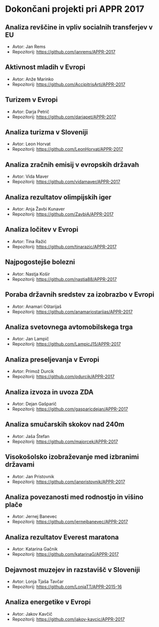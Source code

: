 # Dokončani projekti pri APPR 2017

## Analiza revščine in vpliv socialnih transferjev v EU
* Avtor: Jan Rems
* Repozitorij: https://github.com/janrems/APPR-2017

## Aktivnost mladih v Evropi
* Avtor: Anže Marinko
* Repozitorij: https://github.com/AccipitrisArti/APPR-2017

## Turizem v Evropi
* Avtor: Darja Petrič
* Repozitorij: https://github.com/darjapet/APPR-2017

## Analiza turizma v Sloveniji
* Avtor: Leon Horvat
* Repozitorij: https://github.com/LeonHorvat/APPR-2017

## Analiza zračnih emisij v evropskih državah
* Avtor: Vida Maver
* Repozitorij: https://github.com/vidamaver/APPR-2017

## Analiza rezultatov olimpijskih iger
* Avtor: Anja Žavbi Kunaver
* Repozitorij: https://github.com/ZavbiA/APPR-2017

## Analiza ločitev v Evropi
* Avtor: Tina Ražić
* Repozitorij: https://github.com/tinarazic/APPR-2017

## Najpogostejše bolezni
* Avtor: Nastja Košir
* Repozitorij: https://github.com/nastja88/APPR-2017

## Poraba državnih sredstev za izobrazbo v Evropi
* Avtor: Anamari Oštarijaš
* Repozitorij: https://github.com/anamariostarijas/APPR-2017

## Analiza svetovnega avtomobilskega trga
* Avtor: Jan Lampič
* Repozitorij: https://github.com/LampicJ15/APPR-2017

## Analiza preseljevanja v Evropi
* Avtor: Primož Durcik
* Repozitorij: https://github.com/pdurcik/APPR-2017

## Analiza izvoza in uvoza ZDA
* Avtor: Dejan Gašparič
* Repozitorij: https://github.com/gasparicdejan/APPR-2017

## Analiza smučarskih skokov nad 240m
* Avtor: Jaša Štefan
* Repozitorij: https://github.com/majorcek/APPR-2017

## Visokošolsko izobraževanje med izbranimi državami
* Avtor: Jan Pristovnik
* Repozitorij: https://github.com/janpristovnik/APPR-2017

## Analiza povezanosti med rodnostjo in višino plače
* Avtor: Jernej Banevec
* Repozitorij: https://github.com/jernejbanevec/APPR-2017

## Analiza rezultatov Everest maratona
* Avtor: Katarina Gačnik
* Repozitorij: https://github.com/katarinaG/APPR-2017

## Dejavnost muzejev in razstavišč v Sloveniji
* Avtor: Lonja Tjaša Tavčar
* Repozitorij: https://github.com/LonjaTT/APPR-2015-16

## Analiza energetike v Evropi
* Avtor: Jakov Kavčič
* Repozitorij: https://github.com/jakov-kavcic/APPR-2017
